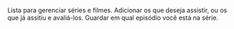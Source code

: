 Lista para gerenciar séries e filmes.
Adicionar os que deseja assistir, ou os que já assitiu e avaliá-los.
Guardar em qual episódio você está na série.
